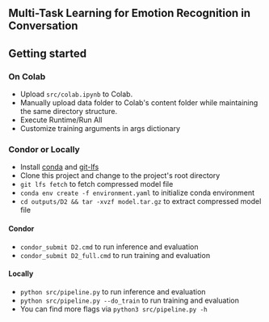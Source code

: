 ## Multi-Task Learning for Emotion Recognition in Conversation

## Getting started

### On Colab

- Upload `src/colab.ipynb` to Colab. 
- Manually upload data folder to Colab's content folder while maintaining the same directory structure. 
- Execute Runtime/Run All 
- Customize training arguments in args dictionary

### Condor or Locally

- Install [conda](https://docs.anaconda.com/anaconda/install/index.html) and [git-lfs](https://git-lfs.github.com/)
- Clone this project and change to the project's root directory
- `git lfs fetch` to fetch compressed model file
- `conda env create -f environment.yaml` to initialize conda environment
- `cd outputs/D2 && tar -xvzf model.tar.gz` to extract compressed model file

#### Condor
- `condor_submit D2.cmd` to run inference and evaluation
- `condor_submit D2_full.cmd` to run training and evaluation

#### Locally
- `python src/pipeline.py` to run inference and evaluation
- `python src/pipeline.py --do_train` to run training and evaluation
- You can find more flags via `python3 src/pipeline.py -h` 
